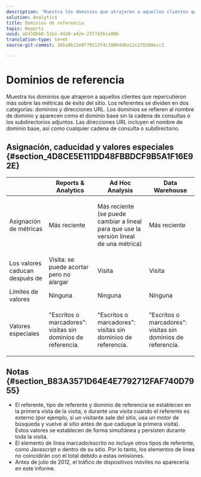 ```yaml
---
description: 'Muestra los dominios que atrajeron a aquellos clientes que repercutieron más sobre las métricas de éxito del sitio. Los referentes se dividen en dos categorías principales: dominios y direcciones URL. Los dominios se refieren al nombre de dominio y aparecen como el dominio base sin la cadena de consultas o los subdirectorios adjuntos. Las direcciones URL incluyen el nombre del dominio base, junto con los subdirectorios o cadenas de consulta.'
solution: Analytics
title: Dominios de referencia
topic: Reports
uuid: ab310bb8-51b1-4428-a42e-2377d36ca986
translation-type: tm+mt
source-git-commit: 16ba0b12e0f70112f4c10804d0a13c278388ecc2

---
```



# Dominios de referencia

Muestra los dominios que atrajeron a aquellos clientes que repercutieron más sobre las métricas de éxito del sitio. Los referentes se dividen en dos categorías: dominios y direcciones URL. Los dominios se refieren al nombre de dominio y aparecen como el dominio base sin la cadena de consultas o los subdirectorios adjuntos. Las direcciones URL incluyen el nombre de dominio base, así como cualquier cadena de consulta o subdirectorio.

## Asignación, caducidad y valores especiales {#section_4D8CE5E111DD48FBBDCF9B5A1F16E92E}

<table id="table_EC7423532C7E44DE97B7FC0321585A2B"> 
 <thead> 
  <tr> 
   <th colname="col1" class="entry"> </th> 
   <th colname="col2" class="entry"> Reports &amp; Analytics </th> 
   <th colname="col3" class="entry"> Ad Hoc Analysis  </th> 
   <th colname="col4" class="entry"> Data Warehouse </th> 
  </tr>
 </thead>
 <tbody> 
  <tr> 
   <td colname="col1"> Asignación de métricas </td> 
   <td colname="col2"> <p>Más reciente </p> </td> 
   <td colname="col3"> <p>Más reciente (se puede cambiar a lineal para que use la versión lineal de una métrica) </p> </td> 
   <td colname="col4"> <p>Más reciente </p> </td> 
  </tr> 
  <tr> 
   <td colname="col1"> Los valores caducan después de </td> 
   <td colname="col2"> Visita: se puede acortar pero no alargar </td> 
   <td colname="col3"> Visita </td> 
   <td colname="col4"> Visita </td> 
  </tr> 
  <tr> 
   <td colname="col1"> Límites de valores </td> 
   <td colname="col2"> Ninguna </td> 
   <td colname="col3"> Ninguna </td> 
   <td colname="col4"> Ninguna </td> 
  </tr> 
  <tr> 
   <td colname="col1"> Valores especiales </td> 
   <td colname="col2"> <p>"Escritos o marcadores": visitas sin dominios de referencia. </p> </td> 
   <td colname="col3"> <p>"Escritos o marcadores": visitas sin dominios de referencia. </p> </td> 
   <td colname="col4"> <p>"Escritos o marcadores": visitas sin dominios de referencia. </p> </td> 
  </tr> 
 </tbody> 
</table>

## Notas {#section_B83A3571D64E4E7792712FAF740D7955}

* El referente, tipo de referente y dominio de referencia se establecen en la primera vista de la visita, o durante una visita cuando el referente es externo (por ejemplo, si un visitante sale del sitio, usa un motor de búsqueda y vuelve al sitio antes de que caduque la primera visita). Estos valores se establecen de forma simultánea y persisten durante toda la visita.
* El elemento de línea marcado/escrito no incluye otros tipos de referente, como Javascript o dentro de su sitio. Por lo tanto, los elementos de línea no coincidirán con el total debido a estas omisiones.
* Antes de julio de 2012, el tráfico de dispositivos móviles no aparecería en este informe.

